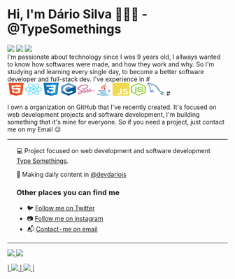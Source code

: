# Hi, I'm Dário Silva 👨🏻‍💻 - @TypeSomethings
<div> 
<a href="https://instagram.com/devdariojs" target="_blank"><img src="https://img.shields.io/badge/-Instagram-%23E4405F?style=for-the-badge&logo=instagram&logoColor=white" target="_blank"></a>
<a href = "mailto:dariosilva13222@gmail.com"><img src="https://img.shields.io/badge/-Gmail-%23333?style=for-the-badge&logo=gmail&logoColor=white" target="_blank"></a>
<a href="https://www.linkedin.com/mwlite/in/d%C3%A1rio-silva-648651234" target="_blank"><img src="https://img.shields.io/badge/-LinkedIn-%230077B5?style=for-the-badge&logo=linkedin&logoColor=white" target="_blank"></a> 
</div>
I'm passionate about technology since I was 9 years old, I allways wanted to know how softwares were made, and how they work and why. So I'm studying and learning
every single day, to become a better software developer and full-stack dev.
I've experience in  
#
<div style="display:inline-flex"> <img align="center" alt="Dario-HTML" height="30" width="40" src="https://raw.githubusercontent.com/devicons/devicon/master/icons/html5/html5-original.svg"> <img align="center" alt="Dario-React" height="30" width="40" src="https://raw.githubusercontent.com/devicons/devicon/master/icons/react/react-original.svg"> <img align="center" alt="Dario-CSS" height="30" width="40" src="https://raw.githubusercontent.com/devicons/devicon/master/icons/css3/css3-original.svg"> <img align="center" alt="Dario-C" height="30" width="40" src="https://raw.githubusercontent.com/devicons/devicon/master/icons/c/c-original.svg"> 
<img align="center" alt="Dario-SCSS" height="30" width="40" src="https://raw.githubusercontent.com/devicons/devicon/master/icons/sass/sass-original.svg">  <img align="center" alt="Dario-JAVA" height="30" width="40" src="https://raw.githubusercontent.com/devicons/devicon/master/icons/java/java-original.svg"> <img align="center" alt="Dario-Js" height="30" width="40" src="https://raw.githubusercontent.com/devicons/devicon/master/icons/javascript/javascript-plain.svg"><img align="center" alt="Dario-Node" height="30" width="40" src="https://raw.githubusercontent.com/devicons/devicon/master/icons/nodejs/nodejs-plain.svg"> <img align="center" alt="Dariomysql" height="30" width="40" src="https://raw.githubusercontent.com/devicons/devicon/master/icons/mysql/mysql-plain.svg"> </div>
#

I own a organization on GitHub that I've recently created. It's focused on web development projects and software development, I'm building something that it's mine for everyone. So if you need a project, just contact me on my Email 😉
<table border="0" cellspacing="0" cellpadding="0">
<tr>
<td style="border: 0";>
</td>
<td style="border: 0";>
<p>
💻 Project focused on web development and software development <a href="https://github.com/TypeSomethings">Type Somethings<a/>.
</p>
<p>
🌙 Making daily content in <a href="https://www.instagram.com/devdariojs/">@devdariojs</a>
</p>
<h3>Other places you can find me</h3>
<ul>
<li>
🐦 <a href="https://twitter.com/dariosilvadv">Follow me on Twitter</a>
</li>
<li>
📷 <a href="https://www.instagram.com/devdariojs/">Follow me on instagram</a>
</li>
<li>
📬 <a href=mailto:dariosilva13222v@gmail.com>Contact-me on email</a>
</li>
</ul>
</td>
</tr>
</table>
<div>
  <a href="https://github.com/DevDario">
  <img height="180em" src="https://github-readme-stats.vercel.app/api?username=DevDario&show_icons=true&theme=dracula&include_all_commits=true&count_private=true"/>
  <img height="180em" src="https://github-readme-stats.vercel.app/api/top-langs/?username=DevDario&layout=compact&langs_count=7&theme=dracula"/>

| ![](http://github-profile-summary-cards.vercel.app/api/cards/profile-details?username=DevDario&theme=nord_dark) | ![](https://github-readme-streak-stats.herokuapp.com/?user=DevDario&hide_border=true&date_format=M%20j%5B%2C%20Y%5D&background=2D3742&stroke=2D3742&ring=6bbbca&fire=6bbbca&currStreakNum=fff&sideNums=6bbbca&currStreakLabel=6bbbca&sideLabels=fff&dates=fff) |
</div>
